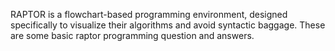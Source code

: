 RAPTOR is a flowchart-based programming environment, designed specifically to visualize their algorithms and avoid syntactic baggage.
These are some basic raptor programming question and answers.
